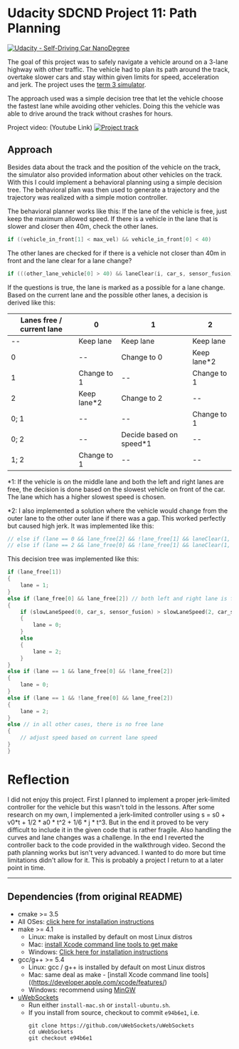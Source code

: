 # Udacity SDCND Project 11: Path Planning
[![Udacity - Self-Driving Car NanoDegree](https://s3.amazonaws.com/udacity-sdc/github/shield-carnd.svg)](http://www.udacity.com/drive)



The goal of this project was to safely navigate a vehicle around on a 3-lane highway with other traffic. The vehicle had to plan its path around the track, overtake slower cars and stay within given limits for speed, acceleration and jerk. The project uses the [term 3 simulator](https://github.com/udacity/self-driving-car-sim/releases). 

The approach used was a simple decision tree that let the vehicle choose the fastest lane while avoiding other vehicles. Doing this the vehicle was able to drive around the track without crashes for hours.

Project video: (Youtube Link)
[![Project track](https://github.com/stefancyliax/CarND-Path-Planning-Project/raw/master/pic/MPC.gif)](https://www.youtube.com/watch?v=GHt7KMsX5p8)

## Approach

Besides data about the track and the position of the vehicle on the track, the simulator also provided information about other vehicles on the track. With this I could implement a behavioral planning using a simple decision tree. The behavioral plan was then used to generate a trajectory and the trajectory was realized with a simple motion controller.

The behavioral planner works like this:
If the lane of the vehicle is free, just keep the maximum allowed speed.
If there is a vehicle in the lane that is slower and closer then 40m, check the other lanes.
```cpp
if ((vehicle_in_front[1] < max_vel) && vehicle_in_front[0] < 40)
```
The other lanes are checked for if there is a vehicle not closer than 40m in front and the lane clear for a lane change?
```cpp
if (((other_lane_vehicle[0] > 40) && laneClear(i, car_s, sensor_fusion))
```
If the questions is true, the lane is marked as a possible for a lane change. Based on the current lane and the possible other lanes, a decision is derived like this: 

| Lanes free / current lane | 0           | 1                       | 2           |
|---------------------------|-------------|-------------------------|-------------|
|                        -- | Keep lane   | Keep lane               | Keep lane   |
|                         0 | --          | Change to 0             | Keep lane*2 |
|                         1 | Change to 1 | --                      | Change to 1 |
|                         2 | Keep lane*2 | Change to 2             | --          |
|                      0; 1 | --          | --                      | Change to 1 |
|                      0; 2 | --          | Decide based on speed*1 | --          |
|                      1; 2 | Change to 1 | --                      | --          |

*1: If the vehicle is on the middle lane and both the left and right lanes are free, the decision is done based on the slowest vehicle on front of the car. The lane which has a higher slowest speed is chosen.

*2: I also implemented a solution where the vehicle would change from the outer lane to the other outer lane if there was a gap. This worked perfectly but caused high jerk. It was implemented like this:

```cpp
// else if (lane == 0 && lane_free[2] && !lane_free[1] && laneClear(1, car_s, sensor_fusion)) {lane = 1;}
// else if (lane == 2 && lane_free[0] && !lane_free[1] && laneClear(1, car_s, sensor_fusion)) {lane = 1;}
```

This decision tree was implemented like this:

```cpp
if (lane_free[1])
{
    lane = 1;
}
else if (lane_free[0] && lane_free[2]) // both left and right lane is free. Decide on overall lane speed.
{
    if (slowLaneSpeed(0, car_s, sensor_fusion) > slowLaneSpeed(2, car_s, sensor_fusion))
    {
        lane = 0;
    }
    else
    {
        lane = 2;
    }
}
else if (lane == 1 && lane_free[0] && !lane_free[2])
{
    lane = 0;
}
else if (lane == 1 && !lane_free[0] && lane_free[2])
{
    lane = 2;
}
else // in all other cases, there is no free lane
{
    // adjust speed based on current lane speed
}
}
```

# Reflection
I did not enjoy this project. First I planned to implement a proper jerk-limited controller for the vehicle but this wasn't told in the lessons. After some research on my own, I implemented a jerk-limited controller using s = s0 + v0*t + 1/2 * a0 * t^2 + 1/6 * j * t^3. But in the end it proved to be very difficult to include it in the given code that is rather fragile. Also handling the curves and lane changes was a challenge. In the end I reverted the controller back to the code provided in the walkthrough video. 
Second the path planning works but isn't very advanced. I wanted to do more but time limitations didn't allow for it. 
This is probably a project I return to at a later point in time.


---

## Dependencies (from original README)

* cmake >= 3.5
 * All OSes: [click here for installation instructions](https://cmake.org/install/)
* make >= 4.1
  * Linux: make is installed by default on most Linux distros
  * Mac: [install Xcode command line tools to get make](https://developer.apple.com/xcode/features/)
  * Windows: [Click here for installation instructions](http://gnuwin32.sourceforge.net/packages/make.htm)
* gcc/g++ >= 5.4
  * Linux: gcc / g++ is installed by default on most Linux distros
  * Mac: same deal as make - [install Xcode command line tools]((https://developer.apple.com/xcode/features/)
  * Windows: recommend using [MinGW](http://www.mingw.org/)
* [uWebSockets](https://github.com/uWebSockets/uWebSockets)
  * Run either `install-mac.sh` or `install-ubuntu.sh`.
  * If you install from source, checkout to commit `e94b6e1`, i.e.
    ```
    git clone https://github.com/uWebSockets/uWebSockets 
    cd uWebSockets
    git checkout e94b6e1
    ```